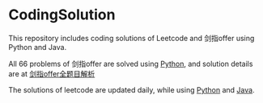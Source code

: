 # CodingSolution
This repository includes coding solutions of Leetcode and 剑指offer using Python and Java.

All 66 problems of 剑指offer are solved using [Python](./swordoffer_python), and solution details are at [剑指offer全题目解析](https://blog.csdn.net/weixin_42736373/article/details/88934930)

The solutions of leetcode are updated daily, while using [Python](./leetcode_python) and [Java](./leetcode_java).
